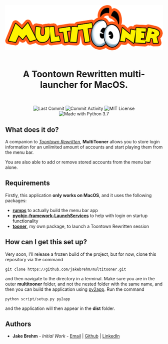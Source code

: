 <div align="center">

  <img src="https://github.com/jakebrehm/multitooner/blob/master/img/logo.png" alt=" MultiTooner Logo"/>

  <br>
  <br>

  <h1>A Toontown Rewritten multi-launcher for MacOS.</h1>

  <br>

  <img src="https://img.shields.io/github/last-commit/jakebrehm/multitooner?style=for-the-badge&color=yellow" alt="Last Commit"></img>
  <img src="https://img.shields.io/github/commit-activity/w/jakebrehm/multitooner?style=for-the-badge&color=yellow" alt="Commit Activity"></img>
  <img src="https://img.shields.io/github/license/jakebrehm/multitooner?style=for-the-badge&color=yellow" alt="MIT License"></img>
  <br>
  <img src="https://img.shields.io/badge/Made%20With-Python%203.7-violet.svg?style=for-the-badge&logo=Python" alt="Made with Python 3.7"></img>

  <!-- <img src="https://github.com/jakebrehm/multitooner/blob/master/img/demo.gif" alt="MultiTooner Demo"></img> -->

</div>

## What does it do?

A companion to *[Toontown Rewritten](https://www.toontownrewritten.com)*, **MultiTooner** allows you to store login information for an unlimited amount of accounts and start playing them from the menu bar.

You are also able to add or remove stored accounts from the menu bar alone.

## Requirements

Firstly, this application **only works on MacOS**, and it uses the following packages:
- **[rumps]()** to actually build the menu bar app
- **[pyobjc-framework-LaunchServices]()** to help with login on startup functionality
- **[tooner](http://github.com/jakebrehm/tooner)**, my own package, to launch a Toontown Rewritten session

## How can I get this set up?

Very soon, I'll release a frozen build of the project, but for now, clone this repository via the command

```
git clone https://github.com/jakebrehm/multitooner.git
```

and then navigate to the directory in a terminal. Make sure you are in the outer **multitooner** folder, and not the nested folder with the same name, and then you can build the application using [py2app](https://github.com/ronaldoussoren/py2app). Run the command

```
python script/setup.py py2app
```

and the application will then appear in the **dist** folder.

## Authors
- **Jake Brehm** - *Initial Work* - [Email](mailto:mail@jakebrehm.com) | [Github](http://github.com/jakebrehm) | [LinkedIn](http://linkedin.com/in/jacobbrehm)